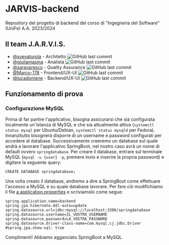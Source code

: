 # JARVIS-backend
Repository del progetto di backend del corso di "Ingegneria del Software" (UniFe) A.A. 2023/2024
## Il team J.A.R.V.I.S.
* [@svevaturola](https://github.com/svevaturola) - Architetto ![GitHub last commit](https://img.shields.io/github/last-commit/svevaturola/JARVIS-backend?style=flat)
* [@giuliamasina](https://github.com/giuliamasina) - Analista ![GitHub last commit](https://img.shields.io/github/last-commit/giuliamasina/JARVIS-backend?style=flat)
* [@saravaresco](https://github.com/saravaresco) - Quality Assurance ![GitHub last commit](https://img.shields.io/github/last-commit/saravaresco/JARVIS-backend?style=flat)
* [@Marco-178](https://github.com/Marco-178) - Frontend/UX-UI ![GitHub last commit](https://img.shields.io/github/last-commit/Marco-178/JARVIS-backend?style=flat)
* [@lucadomene](https://github.com/lucadomene) - Backend/UX-UI ![GitHub last commit](https://img.shields.io/github/last-commit/lucadomene/JARVIS-backend?style=flat)
## Funzionamento di prova
### Configurazione MySQL
Prima di far partire l'applicativo, bisogna assicurarsi che sia configurata localmente un'istanza di MySQL e che sia attualmente attiva (`systemctl status mysql` per Ubuntu/Debian, `systemctl status mysqld` per Fedora).
Innanzitutto bisognerà disporre di un username e password configurati per accedere al database. 
Successivamente creeremo un database sul quale andrà a lavorare l'applicativo SpringBoot, nel nostro caso avrà un nome di default ovvero `springdatabase`.
Per creare il database, entrare sul terminale MySQL (`mysql -u {user} -p`, premere invio e inserire la propria password) e digitare la seguente query:
```
CREATE DATABASE springdatabase;
```
Una volta creato il database, andremo a dire a SpringBoot come effettuare l'accesso a MySQL e su quale database lavorare.
Per fare ciò modifichiamo il file [a application.properties](https://github.com/lucadomene/JARVIS-backend/blob/main/src/main/resources/application.properties) e scriviamolo come segue:
```
spring.application.name=backend
spring.jpa.hibernate.ddl-auto=update
spring.datasource.url=jdbc:mysql://localhost:3306/springdatabase
spring.datasource.username=IL_VOSTRO_USERNAME
spring.datasource.password=LA_VOSTRA_PASSWORD
spring.datasource.driver-class-name=com.mysql.cj.jdbc.Driver
#spring.jpa.show-sql: true
```
Complimenti! Abbiamo agganciato SpringBoot a MySQL.
